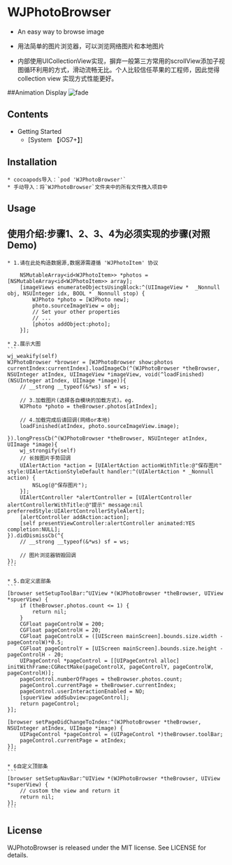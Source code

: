 
# WJPhotoBrowser
* An easy way to browse image
* 用法简单的图片浏览器，可以浏览网络图片和本地图片

* 内部使用UICollectionView实现，摒弃一般第三方常用的scrollView添加子视图循环利用的方式，滑动流畅无比。个人比较信任苹果的工程师，因此觉得collection view 实现方式性能更好。

##Animation Display
![fade](https://github.com/ZengWeiJun/Resource/blob/master/WJPhotoBrowser/1.gif)

## Contents
* Getting Started
    * [System 【iOS7+】]

## Installation
    * cocoapods导入：`pod 'WJPhotoBrowser'` 
    * 手动导入：将`WJPhotoBrowser`文件夹中的所有文件拽入项目中

## Usage
## 使用介绍:步骤1、2、3、4为必须实现的步骤(对照Demo)
    * 1.请在此处构造数据源,数据源需遵循 'WJPhotoItem' 协议
```
    NSMutableArray<id<WJPhotoItem>> *photos = [NSMutableArray<id<WJPhotoItem>> array];
    [imageViews enumerateObjectsUsingBlock:^(UIImageView *  _Nonnull obj, NSUInteger idx, BOOL * _Nonnull stop) {
        WJPhoto *photo = [WJPhoto new];
        photo.sourceImageView = obj;
        // Set your other properties
        // ...
        [photos addObject:photo];
    }];
```

    * 2.展示大图
    ```
    wj_weakify(self)
    WJPhotoBrowser *browser = [WJPhotoBrowser show:photos currentIndex:currentIndex].loadImageCb(^(WJPhotoBrowser *theBrowser, NSUInteger atIndex, UIImageView *imageView, void(^loadFinished)(NSUInteger atIndex, UIImage *image)){
        // __strong __typeof(&*ws) sf = ws;

        // 3.加载图片(选择各自模块的加载方式)。eg.
        WJPhoto *photo = theBrowser.photos[atIndex];

        // 4.加载完成后请回调(网络or本地)
        loadFinished(atIndex, photo.sourceImageView.image);

    }).longPressCb(^(WJPhotoBrowser *theBrowser, NSUInteger atIndex, UIImage *image){
        wj_strongify(self)
        // 长按图片手势回调
        UIAlertAction *action = [UIAlertAction actionWithTitle:@"保存图片" style:UIAlertActionStyleDefault handler:^(UIAlertAction * _Nonnull action) {
            NSLog(@"保存图片");
        }];
        UIAlertController *alertController = [UIAlertController alertControllerWithTitle:@"提示" message:nil preferredStyle:UIAlertControllerStyleAlert];
        [alertController addAction:action];
        [self presentViewController:alertController animated:YES completion:NULL];
    }).didDismissCb(^{
        // __strong __typeof(&*ws) sf = ws;

        // 图片浏览器销毁回调
    });
    ```
    
    * 5.自定义底部条
    ```
    [browser setSetupToolBar:^UIView *(WJPhotoBrowser *theBrowser, UIView *spuerView) {
        if (theBrowser.photos.count <= 1) {
            return nil;
        }
        CGFloat pageControlW = 200;
        CGFloat pageControlH = 20;
        CGFloat pageControlX = ([UIScreen mainScreen].bounds.size.width - pageControlW)*0.5;
        CGFloat pageControlY = [UIScreen mainScreen].bounds.size.height - pageControlH - 20;
        UIPageControl *pageControl = [[UIPageControl alloc] initWithFrame:CGRectMake(pageControlX, pageControlY, pageControlW, pageControlH)];
        pageControl.numberOfPages = theBrowser.photos.count;
        pageControl.currentPage = theBrowser.currentIndex;
        pageControl.userInteractionEnabled = NO;
        [spuerView addSubview:pageControl];
        return pageControl;
    }];
    
    [browser setPageDidChangeToIndex:^(WJPhotoBrowser *theBrowser, NSUInteger atIndex, UIImage *image) {
        UIPageControl *pageControl = (UIPageControl *)theBrowser.toolBar;
        pageControl.currentPage = atIndex;
    }];
    ```
    
    * 6自定义顶部条
    ```
    [browser setSetupNavBar:^UIView *(WJPhotoBrowser *theBrowser, UIView *superView) {
        // custom the view and return it
        return nil;
    }];
    ```

## License
WJPhotoBrowser is released under the MIT license. See LICENSE for details.
